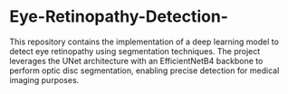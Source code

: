 # Eye-Retinopathy-Detection-
This repository contains the implementation of a deep learning model to detect eye retinopathy using segmentation techniques. The project leverages the UNet architecture with an EfficientNetB4 backbone to perform optic disc segmentation, enabling precise detection for medical imaging purposes.
